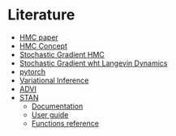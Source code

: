 # Literature

- [HMC paper][1]
- [HMC Concept][2]
- [Stochastic Gradient HMC][3]
- [Stochastic Gradient wht Langevin Dynamics][11]
- [pytorch][4]
- [Variational Inference][5]
- [ADVI][6]
- [STAN][7]
    - [Documentation][8]
    - [User guide][9]
    - [Functions reference][10]

[1]: https://arxiv.org/pdf/1206.1901.pdf
[2]: https://arxiv.org/pdf/1701.02434.pdf
[3]: http://proceedings.mlr.press/v32/cheni14.pdf
[4]: https://pytorch.org/
[5]: https://arxiv.org/pdf/1601.00670.pdf
[6]: http://www.jmlr.org/papers/volume18/16-107/16-107.pdf
[7]: https://mc-stan.org/
[8]: https://mc-stan.org/users/documentation/
[9]: https://mc-stan.org/docs/2_18/stan-users-guide/index.html
[10]: https://mc-stan.org/docs/2_18/functions-reference/index.html#overview
[11]: http://people.ee.duke.edu/~lcarin/398_icmlpaper.pdf
